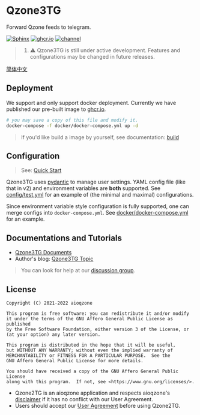 # Qzone3TG

Forward Qzone feeds to telegram.

[![Sphinx](https://img.shields.io/github/actions/workflow/status/aioqzone/Qzone2TG/sphinx.yml?label=Sphinx&logo=github)][doc]
[![ghcr.io](https://img.shields.io/github/actions/workflow/status/aioqzone/Qzone2TG/docker.yml?label=ghcr.io&logo=docker)][ghcr]
[![channel](https://img.shields.io/badge/dynamic/xml?label=Channel&query=%2F%2Fdiv%5B%40class%3D%22tgme_page_extra%22%5D&url=https%3A%2F%2Ft.me%2Fqzone2tg&style=social&logo=telegram)](https://t.me/qzone2tg)

> 1. ⚠️ Qzone3TG is still under active development. Features and configurations may be changed in future releases.

[简体中文](README.zh-cn.md)

## Deployment

We support and only support docker deployment. Currently we have published our pre-built image
to [ghcr.io][ghcr].

``` sh
# you may save a copy of this file and modify it.
docker-compose -f docker/docker-compose.yml up -d
```

> If you'd like build a image by yourself, see documentation: [build](https://aioqzone.github.io/Qzone2TG/build.html#docker)

## Configuration

> See: [Quick Start](https://aioqzone.github.io/Qzone2TG/quickstart.html#id3)

Qzone3TG uses [pydantic](https://pydantic-docs.helpmanual.io/usage/settings) to manage user settings. YAML config file (like that in v2) and environment variables are __both__ supported. See [config/test.yml](config/test.yml) for an example of (the minimal and maximal) configurations.

Since environment variable style configuration is fully supported, one can merge configs into `docker-compose.yml`. See [docker/docker-compose.yml](docker/docker-compose.yml) for an example.

## Documentations and Tutorials

- [Qzone3TG Documents][doc]
- Author's blog: [Qzone3TG Topic](https://zzsblog.top/Products/Qzone3TG/index.html)

> You can look for help at our [discussion group](https://t.me/qzone2tg_discuss).

## License

```
Copyright (C) 2021-2022 aioqzone

This program is free software: you can redistribute it and/or modify
it under the terms of the GNU Affero General Public License as published
by the Free Software Foundation, either version 3 of the License, or
(at your option) any later version.

This program is distributed in the hope that it will be useful,
but WITHOUT ANY WARRANTY; without even the implied warranty of
MERCHANTABILITY or FITNESS FOR A PARTICULAR PURPOSE.  See the
GNU Affero General Public License for more details.

You should have received a copy of the GNU Affero General Public License
along with this program.  If not, see <https://www.gnu.org/licenses/>.
```

- Qzone2TG is an aioqzone application and respects aioqzone's [disclaimer](https://aioqzone.github.io/aioqzone/disclaimers.html) if it has no conflict with our User Agreement.
- Users should accept our [User Agreement](https://aioqzone.github.io/Qzone2TG/agreement.html) before using Qzone2TG.

[doc]: https://aioqzone.github.io/Qzone2TG
[ghcr]: https://github.com/aioqzone/Qzone2TG/pkgs/container/qzone3tg/latest
